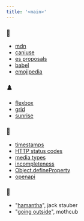```yaml
---
title: '<main>'
---
```


### 💖
- [mdn](https://developer.mozilla.org)
- [caniuse](https://caniuse.com)
- [es proposals](https://github.com/tc39/proposals)
- [babel](https://babeljs.io/repl/)
- [emojipedia](https://emojipedia.org)

### ♟️
- [flexbox](https://flexboxfroggy.com/)
- [grid](https://cssgridgarden.com/)
- [sunrise](https://codepen.io/davidkpiano/pen/VmMWZW)

### 🤖
- [timestamps](https://xml2rfc.tools.ietf.org/public/rfc/html/rfc3339.html#anchor14)
- [HTTP status codes](https://tools.ietf.org/html/rfc7231#section-6)
- [media types](https://www.iana.org/assignments/media-types/media-types.xhtml)
- [incompleteness](https://en.wikipedia.org/wiki/G%C3%B6del%27s_incompleteness_theorems)
- [Object.defineProperty](http://2ality.com/2012/08/property-definition-assignment.html)
- [openapi](https://swagger.io/specification/)

### 🎵
- "[hamantha](https://www.youtube.com/watch?v=pOljw0z5asI)", jack stauber
- "[going outside](https://www.youtube.com/watch?v=ONALSgxYq7k)", mothcub
